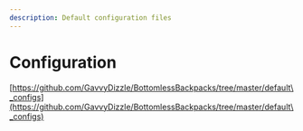 ```yaml
---
description: Default configuration files
---
```


# Configuration

[https://github.com/GavvyDizzle/BottomlessBackpacks/tree/master/default\_configs](https://github.com/GavvyDizzle/BottomlessBackpacks/tree/master/default\_configs)
